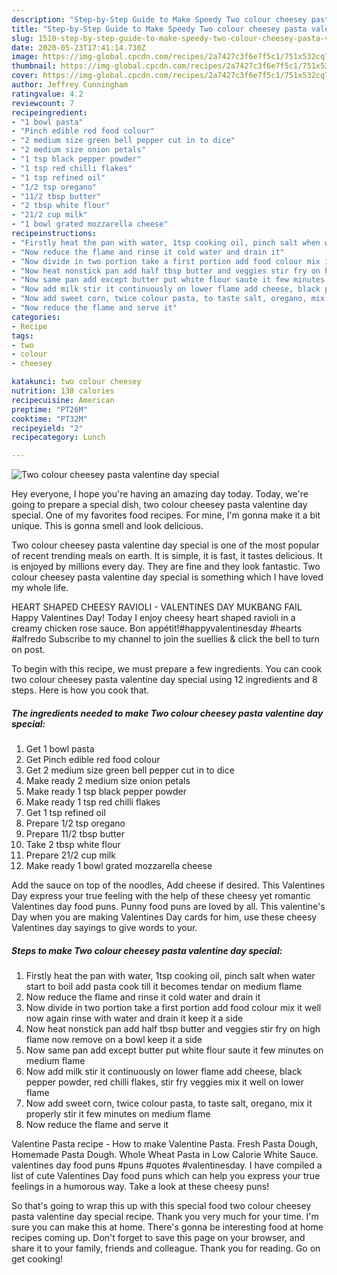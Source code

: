 ```yaml
---
description: "Step-by-Step Guide to Make Speedy Two colour cheesey pasta valentine day special"
title: "Step-by-Step Guide to Make Speedy Two colour cheesey pasta valentine day special"
slug: 1510-step-by-step-guide-to-make-speedy-two-colour-cheesey-pasta-valentine-day-special
date: 2020-05-23T17:41:14.730Z
image: https://img-global.cpcdn.com/recipes/2a7427c3f6e7f5c1/751x532cq70/two-colour-cheesey-pasta-valentine-day-special-recipe-main-photo.jpg
thumbnail: https://img-global.cpcdn.com/recipes/2a7427c3f6e7f5c1/751x532cq70/two-colour-cheesey-pasta-valentine-day-special-recipe-main-photo.jpg
cover: https://img-global.cpcdn.com/recipes/2a7427c3f6e7f5c1/751x532cq70/two-colour-cheesey-pasta-valentine-day-special-recipe-main-photo.jpg
author: Jeffrey Cunningham
ratingvalue: 4.2
reviewcount: 7
recipeingredient:
- "1 bowl pasta"
- "Pinch edible red food colour"
- "2 medium size green bell pepper cut in to dice"
- "2 medium size onion petals"
- "1 tsp black pepper powder"
- "1 tsp red chilli flakes"
- "1 tsp refined oil"
- "1/2 tsp oregano"
- "11/2 tbsp butter"
- "2 tbsp white flour"
- "21/2 cup milk"
- "1 bowl grated mozzarella cheese"
recipeinstructions:
- "Firstly heat the pan with water, 1tsp cooking oil, pinch salt when water start to boil add pasta cook till it becomes tendar on medium flame"
- "Now reduce the flame and rinse it cold water and drain it"
- "Now divide in two portion take a first portion add food colour mix it well now again rinse with water and drain it keep it a side"
- "Now heat nonstick pan add half tbsp butter and veggies stir fry on high flame now remove on a bowl keep it a side"
- "Now same pan add except butter put white flour saute it few minutes on medium flame"
- "Now add milk stir it continuously on lower flame add cheese, black pepper powder, red chilli flakes, stir fry veggies mix it well on lower flame"
- "Now add sweet corn, twice colour pasta, to taste salt, oregano, mix it properly stir it few minutes on medium flame"
- "Now reduce the flame and serve it"
categories:
- Recipe
tags:
- two
- colour
- cheesey

katakunci: two colour cheesey 
nutrition: 138 calories
recipecuisine: American
preptime: "PT26M"
cooktime: "PT32M"
recipeyield: "2"
recipecategory: Lunch

---
```



![Two colour cheesey pasta valentine day special](https://img-global.cpcdn.com/recipes/2a7427c3f6e7f5c1/751x532cq70/two-colour-cheesey-pasta-valentine-day-special-recipe-main-photo.jpg)

Hey everyone, I hope you're having an amazing day today. Today, we're going to prepare a special dish, two colour cheesey pasta valentine day special. One of my favorites food recipes. For mine, I'm gonna make it a bit unique. This is gonna smell and look delicious.

Two colour cheesey pasta valentine day special is one of the most popular of recent trending meals on earth. It is simple, it is fast, it tastes delicious. It is enjoyed by millions every day. They are fine and they look fantastic. Two colour cheesey pasta valentine day special is something which I have loved my whole life.

HEART SHAPED CHEESY RAVIOLI - VALENTINES DAY MUKBANG FAIL Happy Valentines Day! Today I enjoy cheesy heart shaped ravioli in a creamy chicken rose sauce. Bon appétit!#happyvalentinesday #hearts #alfredo Subscribe to my channel to join the suellies &amp; click the bell to turn on post.


To begin with this recipe, we must prepare a few ingredients. You can cook two colour cheesey pasta valentine day special using 12 ingredients and 8 steps. Here is how you cook that.

<!--inarticleads1-->

##### The ingredients needed to make Two colour cheesey pasta valentine day special:

1. Get 1 bowl pasta
1. Get Pinch edible red food colour
1. Get 2 medium size green bell pepper cut in to dice
1. Make ready 2 medium size onion petals
1. Make ready 1 tsp black pepper powder
1. Make ready 1 tsp red chilli flakes
1. Get 1 tsp refined oil
1. Prepare 1/2 tsp oregano
1. Prepare 11/2 tbsp butter
1. Take 2 tbsp white flour
1. Prepare 21/2 cup milk
1. Make ready 1 bowl grated mozzarella cheese


Add the sauce on top of the noodles, Add cheese if desired. This Valentines Day express your true feeling with the help of these cheesy yet romantic Valentines day food puns. Punny food puns are loved by all. This valentine&#39;s Day when you are making Valentines Day cards for him, use these cheesy Valentines day sayings to give words to your. 

<!--inarticleads2-->

##### Steps to make Two colour cheesey pasta valentine day special:

1. Firstly heat the pan with water, 1tsp cooking oil, pinch salt when water start to boil add pasta cook till it becomes tendar on medium flame
1. Now reduce the flame and rinse it cold water and drain it
1. Now divide in two portion take a first portion add food colour mix it well now again rinse with water and drain it keep it a side
1. Now heat nonstick pan add half tbsp butter and veggies stir fry on high flame now remove on a bowl keep it a side
1. Now same pan add except butter put white flour saute it few minutes on medium flame
1. Now add milk stir it continuously on lower flame add cheese, black pepper powder, red chilli flakes, stir fry veggies mix it well on lower flame
1. Now add sweet corn, twice colour pasta, to taste salt, oregano, mix it properly stir it few minutes on medium flame
1. Now reduce the flame and serve it


Valentine Pasta recipe - How to make Valentine Pasta. Fresh Pasta Dough, Homemade Pasta Dough. Whole Wheat Pasta in Low Calorie White Sauce. valentines day food puns #puns #quotes #valentinesday. I have compiled a list of cute Valentines Day food puns which can help you express your true feelings in a humorous way. Take a look at these cheesy puns! 

So that's going to wrap this up with this special food two colour cheesey pasta valentine day special recipe. Thank you very much for your time. I'm sure you can make this at home. There's gonna be interesting food at home recipes coming up. Don't forget to save this page on your browser, and share it to your family, friends and colleague. Thank you for reading. Go on get cooking!
